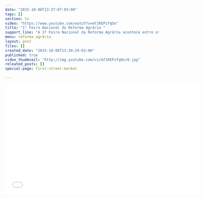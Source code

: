 ```yaml
---
date: "2015-10-08T13:37:07-03:00"
tags: []
section: tv
video: "https://www.youtube.com/watch?v=mf1REPzfqOo"
title: "1° Feira Nacional da Reforma Agrária "
support_line: "A 1ª Feira Nacional da Reforma Agrária acontece entre os dias 22 a 25/10 no Parque da Água Branca, em São Paulo."
menu: reforma agrária
layout: post
files: []
created_date: "2015-10-08T13:39:29-03:00"
published: true
video_thumbnail: "http://img.youtube.com/vi/mf1REPzfqOo/0.jpg"
releated_posts: []
special-page: first-street-market

---
```

<p><iframe allowfullscreen="" frameborder="0" height="360" src="//www.youtube.com/embed/mf1REPzfqOo" width="640"></iframe></p>
